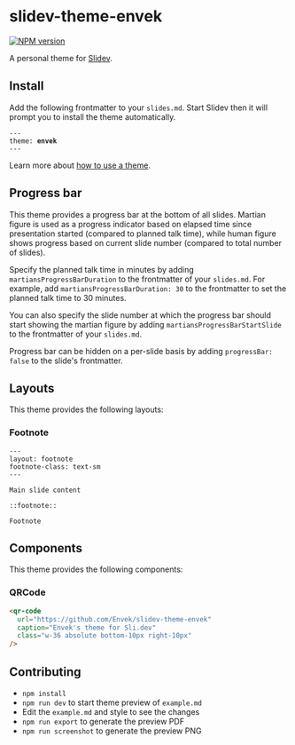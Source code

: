 # slidev-theme-envek

[![NPM version](https://img.shields.io/npm/v/slidev-theme-envek?color=3AB9D4&label=)](https://www.npmjs.com/package/slidev-theme-envek)

A personal theme for [Slidev](https://github.com/slidevjs/slidev).

## Install

Add the following frontmatter to your `slides.md`. Start Slidev then it will prompt you to install the theme automatically.

<pre><code>---
theme: <b>envek</b>
---</code></pre>

Learn more about [how to use a theme](https://sli.dev/themes/use).

## Progress bar

This theme provides a progress bar at the bottom of all slides. Martian figure is used as a progress indicator based on elapsed time since presentation started (compared to planned talk time), while human figure shows progress based on current slide number (compared to total number of slides).

Specify the planned talk time in minutes by adding `martiansProgressBarDuration` to the frontmatter of your `slides.md`. For example, add `martiansProgressBarDuration: 30` to the frontmatter to set the planned talk time to 30 minutes.

You can also specify the slide number at which the progress bar should start showing the martian figure by adding `martiansProgressBarStartSlide` to the frontmatter of your `slides.md`.

Progress bar can be hidden on a per-slide basis by adding `progressBar: false` to the slide's frontmatter.

## Layouts

This theme provides the following layouts:


### Footnote

```
---
layout: footnote
footnote-class: text-sm
---

Main slide content

::footnote::

Footnote
```

## Components

This theme provides the following components:

### QRCode

```html
<qr-code
  url="https://github.com/Envek/slidev-theme-envek" 
  caption="Envek's theme for Sli.dev"
  class="w-36 absolute bottom-10px right-10px"
/>
```

## Contributing

- `npm install`
- `npm run dev` to start theme preview of `example.md`
- Edit the `example.md` and style to see the changes
- `npm run export` to generate the preview PDF
- `npm run screenshot` to generate the preview PNG

